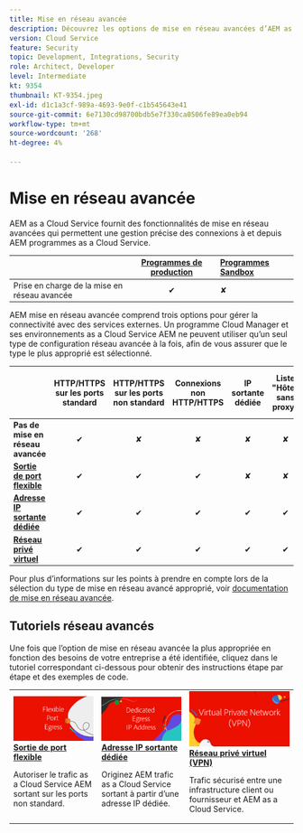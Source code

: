 ```yaml
---
title: Mise en réseau avancée
description: Découvrez les options de mise en réseau avancées d’AEM as a Cloud Service.
version: Cloud Service
feature: Security
topic: Development, Integrations, Security
role: Architect, Developer
level: Intermediate
kt: 9354
thumbnail: KT-9354.jpeg
exl-id: d1c1a3cf-989a-4693-9e0f-c1b545643e41
source-git-commit: 6e7130cd98700bdb5e7f330ca0506fe89ea0eb94
workflow-type: tm+mt
source-wordcount: '268'
ht-degree: 4%

---
```


# Mise en réseau avancée

AEM as a Cloud Service fournit des fonctionnalités de mise en réseau avancées qui permettent une gestion précise des connexions à et depuis AEM programmes as a Cloud Service.

|  | [Programmes de production](https://experienceleague.adobe.com/docs/experience-manager-cloud-service/content/implementing/using-cloud-manager/programs/introduction-production-programs.html) | [Programmes Sandbox](https://experienceleague.adobe.com/docs/experience-manager-cloud-service/content/implementing/using-cloud-manager/programs/introduction-sandbox-programs.html) |
|---------------------------------------------------|:-----------------------:|:---------------------|
| Prise en charge de la mise en réseau avancée | ✔ | ✘ |


AEM mise en réseau avancée comprend trois options pour gérer la connectivité avec des services externes. Un programme Cloud Manager et ses environnements as a Cloud Service AEM ne peuvent utiliser qu’un seul type de configuration réseau avancée à la fois, afin de vous assurer que le type le plus approprié est sélectionné.

|  | HTTP/HTTPS sur les ports standard | HTTP/HTTPS sur les ports non standard | Connexions non HTTP/HTTPS | IP sortante dédiée | Liste &quot;Hôtes sans proxy&quot; | Connexion à des services protégés par VPN | Limiter le trafic de publication AEM par IP |
|-----------------------------------|:----------------------------:|:--------------------------------:|:--------------------------:|:-------------------:|:-------------------------------------:|:-------------------------------------:|:----:|
| __Pas de mise en réseau avancée__ | ✔ | ✘ | ✘ | ✘ | ✘ | ✘ | ✘ |
| [__Sortie de port flexible__](./flexible-port-egress.md) | ✔ | ✔ | ✔ | ✘ | ✘ | ✘ | ✘ |
| [__Adresse IP sortante dédiée__](./dedicated-egress-ip-address.md) | ✔ | ✔ | ✔ | ✔ | ✔ | ✘ | ✘ |
| [__Réseau privé virtuel__](./vpn.md) | ✔ | ✔ | ✔ | ✔ | ✔ | ✔ | ✔ |


Pour plus d’informations sur les points à prendre en compte lors de la sélection du type de mise en réseau avancé approprié, voir [documentation de mise en réseau avancée](https://experienceleague.adobe.com/docs/experience-manager-cloud-service/security/configuring-advanced-networking.html).

## Tutoriels réseau avancés

Une fois que l’option de mise en réseau avancée la plus appropriée en fonction des besoins de votre entreprise a été identifiée, cliquez dans le tutoriel correspondant ci-dessous pour obtenir des instructions étape par étape et des exemples de code.

<table>
  <tr>
   <td>
      <a  href="./flexible-port-egress.md"><img alt="Sortie de port flexible" src="./assets/flexible-port-egress.png"/></a>
      <div><strong><a href="./flexible-port-egress.md">Sortie de port flexible</a></strong></div>
      <p>
          Autoriser le trafic as a Cloud Service AEM sortant sur les ports non standard.
      </p>
    </td>   
   <td>
      <a  href="./dedicated-egress-ip-address.md"><img alt="Adresse IP sortante dédiée à FileDeress" src="./assets/dedicated-egress-ip-address.png"/></a>
      <div><strong><a href="./dedicated-egress-ip-address.md">Adresse IP sortante dédiée</a></strong></div>
      <p>
        Originez AEM trafic as a Cloud Service sortant à partir d’une adresse IP dédiée.
      </p>
    </td>   
   <td>
      <a  href="./vpn.md"><img alt="Réseau privé virtuel (VPN)" src="./assets/vpn.png"/></a>
      <div><strong><a href="./vpn.md">Réseau privé virtuel (VPN)</a></strong></div>
      <p>
        Trafic sécurisé entre une infrastructure client ou fournisseur et AEM as a Cloud Service.
      </p>
    </td>   
  </tr>
</table>
